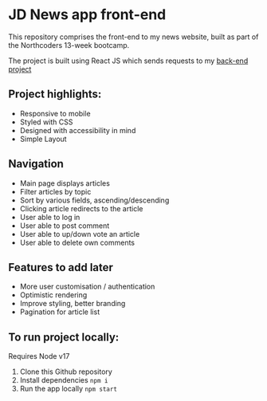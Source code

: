 # JD News app front-end

This repository comprises the front-end to my news website, built as part of the Northcoders 13-week bootcamp.

The project is built using React JS which sends requests to my [back-end project](https://github.com/jd4545/News-Project)

## Project highlights:
- Responsive to mobile
- Styled with CSS
- Designed with accessibility in mind
- Simple Layout

## Navigation
- Main page displays articles
- Filter articles by topic
- Sort by various fields, ascending/descending
- Clicking article redirects to the article
- User able to log in
- User able to post comment
- User able to up/down vote an article
- User able to delete own comments

## Features to add later
- More user customisation / authentication
- Optimistic rendering
- Improve styling, better branding
- Pagination for article list

## To run project locally:
Requires Node v17

1. Clone this Github repository
2. Install dependencies `npm i`
3. Run the app locally `npm start`
